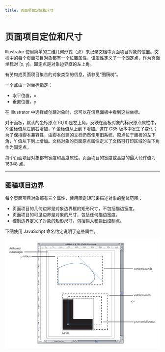 ```yaml
---
title: 页面项目定位和尺寸
---
```

# 页面项目定位和尺寸

Illustrator 使用简单的二维几何形式（点）来记录文档中页面项目对象的位置。文档中的每个页面项目对象都有一个位置属性，该属性定义了一个固定点，作为页面坐标对 [x, y]。固定点是对象边界框的左上角。

有关构成页面项目集合的对象类型的信息，请参见“图稿树”。

一个点由一对坐标指定：

- 水平位置，`x`
- 垂直位置，`y`

在 Illustrator 中选择或创建对象时，您可以在信息面板中看到这些坐标。

对于画板，默认的坐标原点 (0,0) 是左上角，反映在画板对象的标尺原点属性中。X 坐标值从左到右增加，Y 坐标值从上到下增加。这在 CS5 版本中发生了变化；为了保持脚本兼容性，由脚本创建的文档仍然使用旧系统，原点位于画板的左下角，Y 值从下到上增加。文档对象的页面原点属性定义了文档可打印区域的左下角作为固定点。

每个页面项目对象都有宽度和高度属性。页面项目的宽度或高度的最大允许值为 16348 点。

---

## 图稿项目边界

每个页面项目对象都有三个属性，使用固定矩形来描述对象的整体范围：

- 页面项目的几何边界是对象边界框的矩形尺寸，不包括描边宽度。
- 页面项目的可见边界是对象的尺寸，包括任何描边宽度。
- 控制边界定义了对象的矩形尺寸，包括输入和输出控制点。

下图使用 JavaScript 命名约定说明了这些属性。

![图稿项目边界](../_static/artItemBounds.jpg)